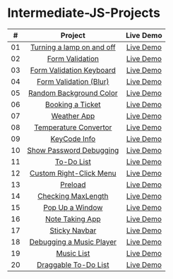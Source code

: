 # Intermediate-JS-Projects






|  #  |            Project             | Live Demo |
| :-: | :----------------------------: | :-------: |
| 01  |       [Turning a lamp on and off](https://github.com/MinaKamaliD/Intermediate-JS-Projects/tree/master/01.Turning%20a%20lamp%20on%20and%20off)       | [Live Demo](https://minakamalid.github.io/Intermediate-JS-Projects/01.Turning%20a%20lamp%20on%20and%20off/)  |
| 02  |     [Form Validation](https://github.com/MinaKamaliD/Intermediate-JS-Projects/tree/master/02.Form%20Validation)    | [Live Demo](https://minakamalid.github.io/Intermediate-JS-Projects/02.Form%20Validation/)  |
| 03  |    [Form Validation Keyboard](https://github.com/MinaKamaliD/Intermediate-JS-Projects/tree/master/03.Form%20Validation%20Keyboard)     | [Live Demo](https://minakamalid.github.io/Intermediate-JS-Projects/03.Form%20Validation%20Keyboard/)  |
| 04  |  [Form Validation (Blur)](https://github.com/MinaKamaliD/Intermediate-JS-Projects/tree/master/04.Form%20Validation%20(Blur))  | [Live Demo](https://minakamalid.github.io/Intermediate-JS-Projects/04.Form%20Validation%20(Blur)/)  |
| 05  | [Random Background Color](https://github.com/MinaKamaliD/Intermediate-JS-Projects/tree/master/05.Random%20Background%20Color)  | [Live Demo](https://minakamalid.github.io/Intermediate-JS-Projects/)  |
| 06  |    [Booking a Ticket](https://github.com/MinaKamaliD/Intermediate-JS-Projects/tree/master/06.Booking%20a%20Ticket)    | [Live Demo](https://minakamalid.github.io/Intermediate-JS-Projects/)  |
| 07  |        [Weather App](https://github.com/MinaKamaliD/Intermediate-JS-Projects/tree/master/07.Weather%20App)       | [Live Demo](https://minakamalid.github.io/Intermediate-JS-Projects/)  |
| 08  |       [Temperature Convertor](https://github.com/MinaKamaliD/Intermediate-JS-Projects/tree/master/08.Temperature%20Convertor)      | [Live Demo](https://minakamalid.github.io/Intermediate-JS-Projects/)  |
| 09  |      [KeyCode Info](https://github.com/MinaKamaliD/Intermediate-JS-Projects/tree/master/09.KeyCode%20Info)       | [Live Demo](https://minakamalid.github.io/Intermediate-JS-Projects/)  |
| 10  |        [Show Password Debugging](https://github.com/MinaKamaliD/Intermediate-JS-Projects/tree/master/10.Show%20Password%20Debugging)       | [Live Demo](https://minakamalid.github.io/Intermediate-JS-Projects/)  |
| 11  |     [To-Do List](https://github.com/MinaKamaliD/Intermediate-JS-Projects/tree/master/11.To-Do%20List)     | [Live Demo](https://minakamalid.github.io/Intermediate-JS-Projects/)  |
| 12  |        [Custom Right-Click Menu](https://github.com/MinaKamaliD/Intermediate-JS-Projects/tree/master/12.Custom%20Right-Click%20Menu)     | [Live Demo](https://minakamalid.github.io/Intermediate-JS-Projects/)  |
| 13  |     [Preload](https://github.com/MinaKamaliD/Intermediate-JS-Projects/tree/master/13.Preload)    | [Live Demo](https://minakamalid.github.io/Intermediate-JS-Projects/)  |
| 14  |        [Checking MaxLength](https://github.com/MinaKamaliD/Intermediate-JS-Projects/tree/master/14.Checking%20MaxLength)     | [Live Demo](https://minakamalid.github.io/Intermediate-JS-Projects/)  |
| 15  |      [Pop Up a Window](https://github.com/MinaKamaliD/Intermediate-JS-Projects/tree/master/15.Pop%20Up%20a%20Window)     | [Live Demo](https://minakamalid.github.io/Intermediate-JS-Projects/)  |
| 16  |        [Note Taking App](https://github.com/MinaKamaliD/Intermediate-JS-Projects/tree/master/16.Note%20Taking%20App)       | [Live Demo](https://minakamalid.github.io/Intermediate-JS-Projects/)  |
| 17  |       [Sticky Navbar](https://github.com/MinaKamaliD/Intermediate-JS-Projects/tree/master/17.Sticky%20Navbar)       | [Live Demo](https://minakamalid.github.io/Intermediate-JS-Projects/)  |
| 18  |     [Debugging a Music Player](https://github.com/MinaKamaliD/Intermediate-JS-Projects/tree/master/18.Debugging%20a%20Music%20Player)   | [Live Demo](https://minakamalid.github.io/Intermediate-JS-Projects/)  |
| 19  |       [Music List](https://github.com/MinaKamaliD/Intermediate-JS-Projects/tree/master/19.Music%20List)       | [Live Demo](https://minakamalid.github.io/Intermediate-JS-Projects/)  |
| 20  | [Draggable To-Do List](https://github.com/MinaKamaliD/Intermediate-JS-Projects/tree/master/20.Draggable%20To-Do%20List) | [Live Demo](https://minakamalid.github.io/Intermediate-JS-Projects/)  |



